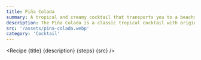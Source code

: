 ```yaml
---
title: Piña Colada
summary: A tropical and creamy cocktail that transports you to a beachside paradise with its blend of pineapple, coconut, and rum.
description: The Piña Colada is a classic tropical cocktail with origins in Puerto Rico. Its creation is attributed to bartender Ramón "Monchito" Marrero, who crafted the drink in the mid-20th century at the Caribe Hilton Hotel's Beachcomber Bar. However, the cocktail's history also includes a legendary pirate tale. According to folklore, the pirate Roberto Cofresí and his crew mixed coconut milk, pineapple juice, and rum to boost their spirits during their sea voyages in the early 19th century. Regardless of its exact origins, the Piña Colada combines the tropical sweetness of pineapple, the creamy richness of coconut, and the smoothness of rum, capturing the essence of a beachside paradise.
src: '/assets/pina-colada.webp'
category: 'Cocktail'
---
```


<script>
	import Recipe from '$lib/components/recipe/recipe.svelte';

	const steps = [
		{
			title: 'Blend',
			instructions: 'In a blender, combine the following ingredients:',
			ingredients: ['1.5oz Cream of Coconut (Coco Lopez)', '1oz Coconut Milk', '2oz Fresh Pineapple Juice', '2oz White Rum', '1 Handful Ice']
		},
		{
			title: 'Blend & Serve',
			instructions: 'Blend until smooth and frothy. Pour into a hurricane glass and serve chilled.'
		},
		{
			title: 'Garnish',
			instructions: 'Garnish with Spiked Maraschino Cherry Pineapple Fronds.'
		}
	];
</script>

<Recipe {title} {description} {steps} {src} />
